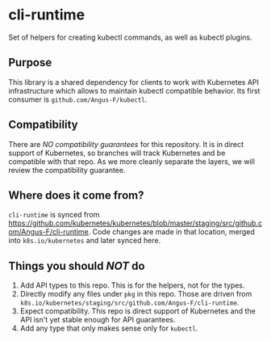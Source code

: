 # cli-runtime

Set of helpers for creating kubectl commands, as well as kubectl plugins.


## Purpose

This library is a shared dependency for clients to work with Kubernetes API infrastructure which allows
to maintain kubectl compatible behavior.  Its first consumer is `github.com/Angus-F/kubectl`.


## Compatibility

There are *NO compatibility guarantees* for this repository.  It is in direct support of Kubernetes, so branches
will track Kubernetes and be compatible with that repo.  As we more cleanly separate the layers, we will review the
compatibility guarantee.


## Where does it come from?

`cli-runtime` is synced from https://github.com/kubernetes/kubernetes/blob/master/staging/src/github.com/Angus-F/cli-runtime.
Code changes are made in that location, merged into `k8s.io/kubernetes` and later synced here.


## Things you should *NOT* do

 1. Add API types to this repo.  This is for the helpers, not for the types.
 2. Directly modify any files under `pkg` in this repo.  Those are driven from `k8s.io/kubernetes/staging/src/github.com/Angus-F/cli-runtime`.
 3. Expect compatibility.  This repo is direct support of Kubernetes and the API isn't yet stable enough for API guarantees.
 4. Add any type that only makes sense only for `kubectl`.
